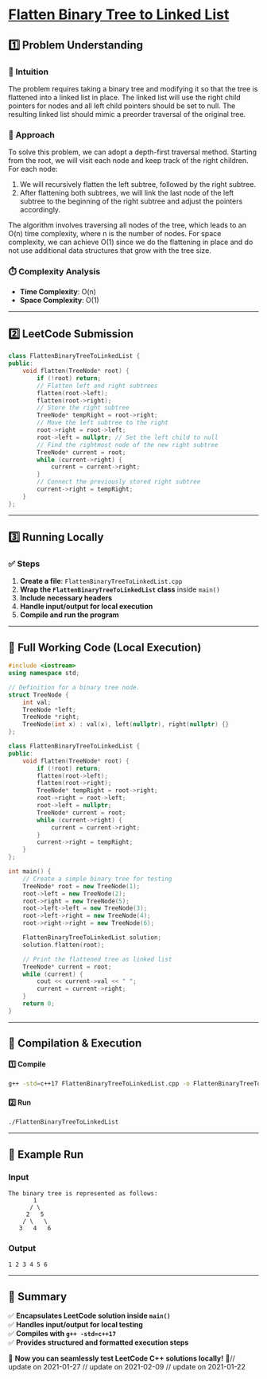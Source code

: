 # **[Flatten Binary Tree to Linked List](https://leetcode.com/problems/flatten-binary-tree-to-linked-list/description/)**  

## **1️⃣ Problem Understanding**  
### **📌 Intuition**  
The problem requires taking a binary tree and modifying it so that the tree is flattened into a linked list in place. The linked list will use the right child pointers for nodes and all left child pointers should be set to null. The resulting linked list should mimic a preorder traversal of the original tree.

### **🚀 Approach**  
To solve this problem, we can adopt a depth-first traversal method. Starting from the root, we will visit each node and keep track of the right children. For each node:
1. We will recursively flatten the left subtree, followed by the right subtree.
2. After flattening both subtrees, we will link the last node of the left subtree to the beginning of the right subtree and adjust the pointers accordingly.

The algorithm involves traversing all nodes of the tree, which leads to an O(n) time complexity, where n is the number of nodes. For space complexity, we can achieve O(1) since we do the flattening in place and do not use additional data structures that grow with the tree size.

### **⏱️ Complexity Analysis**  
- **Time Complexity**: O(n)  
- **Space Complexity**: O(1)  

---  

## **2️⃣ LeetCode Submission**  
```cpp
class FlattenBinaryTreeToLinkedList {
public:
    void flatten(TreeNode* root) {
        if (!root) return;
        // Flatten left and right subtrees
        flatten(root->left);
        flatten(root->right);
        // Store the right subtree
        TreeNode* tempRight = root->right;
        // Move the left subtree to the right
        root->right = root->left;
        root->left = nullptr; // Set the left child to null
        // Find the rightmost node of the new right subtree
        TreeNode* current = root;
        while (current->right) {
            current = current->right;
        }
        // Connect the previously stored right subtree
        current->right = tempRight;
    }
};  
```  

---  

## **3️⃣ Running Locally**  
### **✅ Steps**  
1. **Create a file**: `FlattenBinaryTreeToLinkedList.cpp`  
2. **Wrap the `FlattenBinaryTreeToLinkedList` class** inside `main()`  
3. **Include necessary headers**   
4. **Handle input/output for local execution**  
5. **Compile and run the program**  

---  

## **📝 Full Working Code (Local Execution)**  
```cpp
#include <iostream>
using namespace std;

// Definition for a binary tree node.
struct TreeNode {
    int val;
    TreeNode *left;
    TreeNode *right;
    TreeNode(int x) : val(x), left(nullptr), right(nullptr) {}
};

class FlattenBinaryTreeToLinkedList {
public:
    void flatten(TreeNode* root) {
        if (!root) return;
        flatten(root->left);
        flatten(root->right);
        TreeNode* tempRight = root->right;
        root->right = root->left;
        root->left = nullptr;
        TreeNode* current = root;
        while (current->right) {
            current = current->right;
        }
        current->right = tempRight;
    }
};

int main() {
    // Create a simple binary tree for testing
    TreeNode* root = new TreeNode(1);
    root->left = new TreeNode(2);
    root->right = new TreeNode(5);
    root->left->left = new TreeNode(3);
    root->left->right = new TreeNode(4);
    root->right->right = new TreeNode(6);

    FlattenBinaryTreeToLinkedList solution;
    solution.flatten(root);

    // Print the flattened tree as linked list
    TreeNode* current = root;
    while (current) {
        cout << current->val << " ";
        current = current->right;
    }
    return 0;
}  
```  

---  

## **🔧 Compilation & Execution**  
#### **1️⃣ Compile**  
```bash
g++ -std=c++17 FlattenBinaryTreeToLinkedList.cpp -o FlattenBinaryTreeToLinkedList
```  

#### **2️⃣ Run**  
```bash
./FlattenBinaryTreeToLinkedList
```  

---  

## **🎯 Example Run**  
### **Input**  
```
The binary tree is represented as follows:
       1
      / \
     2   5
    / \   \
   3   4   6
```  
### **Output**  
```
1 2 3 4 5 6 
```  

---  

## **📌 Summary**  
✅ **Encapsulates LeetCode solution inside `main()`**  
✅ **Handles input/output for local testing**  
✅ **Compiles with `g++ -std=c++17`**  
✅ **Provides structured and formatted execution steps**  

🚀 **Now you can seamlessly test LeetCode C++ solutions locally!** 🚀// update on 2021-01-27
// update on 2021-02-09
// update on 2021-01-22
